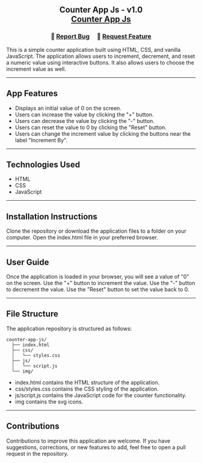 <h2 align="center">
    Counter App Js - v1.0 <br/>
    <a href="http://134.209.237.228/">Counter App Js</a>
</h2>

<h3 align="center">
    🔹
    <a href="https://github.com/joecarian/counter-app-js/issues">Report Bug</a> &nbsp; &nbsp;
    🔹
    <a href="https://github.com/joecarian/counter-app-js/issues">Request Feature</a>
</h3>

This is a simple counter application built using HTML, CSS, and vanilla JavaScript. The application allows users to increment, decrement, and reset a numeric value using interactive buttons. It also allows users to choose the increment value as well.

----

## App Features
* Displays an initial value of 0 on the screen.
* Users can increase the value by clicking the "+" button.
* Users can decrease the value by clicking the "-" button.
* Users can reset the value to 0 by clicking the "Reset" button.
* Users can change the increment value by clicking the buttons near the label "Increment By". 

----

## Technologies Used
* HTML
* CSS
* JavaScript
----
## Installation Instructions
Clone the repository or download the application files to a folder on your computer.
Open the index.html file in your preferred browser.

----

## User Guide
Once the application is loaded in your browser, you will see a value of "0" on the screen.
Use the "+" button to increment the value.
Use the "-" button to decrement the value.
Use the "Reset" button to set the value back to 0.

----

## File Structure
The application repository is structured as follows:
```
counter-app-js/
  ├── index.html
  ├── css/
  │   └── styles.css
  ├── js/
  │   └── script.js
  └── img/

 ```
* index.html contains the HTML structure of the application.
* css/styles.css contains the CSS styling of the application.
* js/script.js contains the JavaScript code for the counter functionality.
* img contains the svg icons.
---
## Contributions
Contributions to improve this application are welcome. If you have suggestions, corrections, or new features to add, feel free to open a pull request in the repository.
